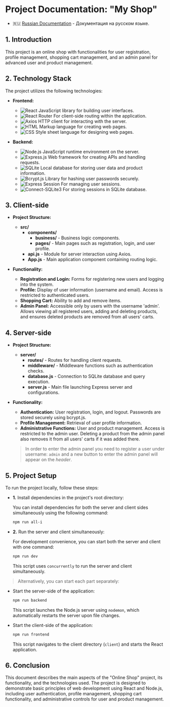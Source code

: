 # Project Documentation: "My Shop"

- :ru: [Russian Documentation](./lang-docs/ru.md) - Документация на русском языке.

## 1. Introduction

This project is an online shop with functionalities for user registration, profile management, shopping cart management, and an admin panel for advanced user and product management.

## 2. Technology Stack

The project utilizes the following technologies:

- **Frontend:**

  - ![React](https://img.shields.io/badge/-React-61DAFB?logo=react&logoColor=white&style=flat) JavaScript library for building user interfaces.
  - ![React Router](https://img.shields.io/badge/-React_Router-CA4245?logo=react-router&logoColor=white&style=flat) For client-side routing within the application.
  - ![Axios](https://img.shields.io/badge/-Axios-61DAFB?logo=axios&logoColor=white&style=flat) HTTP client for interacting with the server.
  - ![HTML](https://img.shields.io/badge/-HTML-E34F26?logo=html5&logoColor=white&style=flat) Markup language for creating web pages.
  - ![CSS](https://img.shields.io/badge/-CSS-1572B6?logo=css3&logoColor=white&style=flat) Style sheet language for designing web pages.

- **Backend:**
  - ![Node.js](https://img.shields.io/badge/-Node.js-339933?logo=node.js&logoColor=white&style=flat) JavaScript runtime environment on the server.
  - ![Express.js](https://img.shields.io/badge/-Express.js-000000?logo=express&logoColor=white&style=flat) Web framework for creating APIs and handling requests.
  - ![SQLite](https://img.shields.io/badge/-SQLite-003B57?logo=sqlite&logoColor=white&style=flat) Local database for storing user data and product information.
  - ![Bcrypt.js](https://img.shields.io/badge/-Bcrypt.js-2A2D2E?logo=npm&logoColor=white&style=flat) Library for hashing user passwords securely.
  - ![Express Session](https://img.shields.io/badge/-Express_Session-000000?logo=express&logoColor=white&style=flat) For managing user sessions.
  - ![Connect-SQLite3](https://img.shields.io/badge/-Connect_SQLite3-003B57?style=flat) For storing sessions in SQLite database.

## 3. Client-side

- **Project Structure:**

  - **src/**
    - **components/**
      - **business/** - Business logic components.
      - **pages/** - Main pages such as registration, login, and user profile.
    - **api.js** - Module for server interaction using Axios.
    - **App.js** - Main application component containing routing logic.

- **Functionality:**
  - **Registration and Login:** Forms for registering new users and logging into the system.
  - **Profile:** Display of user information (username and email). Access is restricted to authenticated users.
  - **Shopping Cart:** Ability to add and remove items.
  - **Admin Panel:** Accessible only by users with the username 'admin'. Allows viewing all registered users, adding and deleting products, and ensures deleted products are removed from all users' carts.

## 4. Server-side

- **Project Structure:**

  - **server/**
    - **routes/** - Routes for handling client requests.
    - **middleware/** - Middleware functions such as authentication checks.
    - **database.js** - Connection to SQLite database and query execution.
    - **server.js** - Main file launching Express server and configurations.

- **Functionality:**

  - **Authentication:** User registration, login, and logout. Passwords are stored securely using bcrypt.js.
  - **Profile Management:** Retrieval of user profile information.
  - **Administrative Functions:** User and product management. Access is restricted to the admin user. Deleting a product from the admin panel also removes it from all users' carts if it was added there.

  > In order to enter the admin panel you need to register a user under username: `admin` and a new button to enter the admin panel will appear on the _header_.

## 5. Project Setup

To run the project locally, follow these steps:

- **1.** Install dependencies in the project's root directory:

  You can install dependencies for both the server and client sides simultaneously using the following command:

  ```bash
  npm run all-i
  ```

- **2.** Run the server and client simultaneously:

  For development convenience, you can start both the server and client with one command:

  ```bash
  npm run dev
  ```

  This script uses `concurrently` to run the server and client simultaneously.

> Alternatively, you can start each part separately:

- Start the server-side of the application:

  ```bash
  npm run backend
  ```

  This script launches the Node.js server using `nodemon`, which automatically restarts the server upon file changes.

- Start the client-side of the application:

  ```bash
  npm run frontend
  ```

  This script navigates to the client directory (`client`) and starts the React application.

## 6. Conclusion

This document describes the main aspects of the "Online Shop" project, its functionality, and the technologies used. The project is designed to demonstrate basic principles of web development using React and Node.js, including user authentication, profile management, shopping cart functionality, and administrative controls for user and product management.

